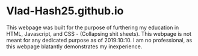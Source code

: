 # Vlad-Hash25.github.io
This webpage was built for the purpose of furthering my education in HTML, Javascript, and CSS - (Collapsing shit sheets).
This webpage is not meant for any dedicated purpose as of 2019:10:10. I am no professional, as this webpage blatantly demonstrates my inexperience.
